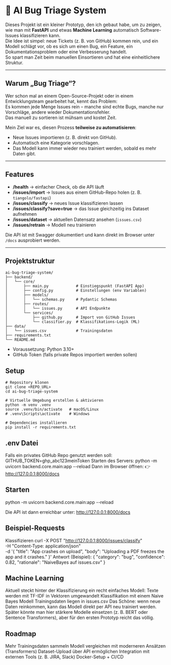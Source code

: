# 🤖 AI Bug Triage System

Dieses Projekt ist ein kleiner Prototyp, den ich gebaut habe, um zu zeigen, wie man mit **FastAPI** und etwas **Machine Learning** automatisch Software-Issues klassifizieren kann.  
Die Idee ist simpel: neue Tickets (z. B. von GitHub) kommen rein, und ein Modell schlägt vor, ob es sich um einen Bug, ein Feature, ein Dokumentationsproblem oder eine Verbesserung handelt.  
So spart man Zeit beim manuellen Einsortieren und hat eine einheitlichere Struktur.

---

## Warum „Bug Triage“?

Wer schon mal an einem Open-Source-Projekt oder in einem Entwicklungsteam gearbeitet hat, kennt das Problem:  
Es kommen jede Menge Issues rein – manche sind echte Bugs, manche nur Vorschläge, andere wieder Dokumentationsfehler.  
Das manuell zu sortieren ist mühsam und kostet Zeit.  

Mein Ziel war es, diesen Prozess **teilweise zu automatisieren**:  
- Neue Issues importieren (z. B. direkt von GitHub).  
- Automatisch eine Kategorie vorschlagen.  
- Das Modell kann immer wieder neu trainiert werden, sobald es mehr Daten gibt.  

---

## Features

- **/health** → einfacher Check, ob die API läuft  
- **/issues/import** → Issues aus einem GitHub-Repo holen (z. B. `tiangolo/fastapi`)  
- **/issues/classify** → neues Issue klassifizieren lassen  
- **/issues/classify?save=true** → das Issue gleichzeitig ins Dataset aufnehmen  
- **/issues/dataset** → aktuellen Datensatz ansehen (`issues.csv`)  
- **/issues/retrain** → Modell neu trainieren  

Die API ist mit Swagger dokumentiert und kann direkt im Browser unter `/docs` ausprobiert werden.

---

## Projektstruktur

```text
ai-bug-triage-system/
├── backend/
│   └── core/
│       ├── main.py            # Einstiegspunkt (FastAPI App)
│       ├── config.py          # Einstellungen (env Variablen)
│       ├── models/
│       │   └── schemas.py     # Pydantic Schemas
│       ├── routes/
│       │   └── issues.py      # API Endpunkte
│       └── services/
│           ├── github.py      # Import von GitHub Issues
│           └── classifier.py  # Klassifikations-Logik (ML)
├── data/
│   └── issues.csv             # Trainingsdaten
├── requirements.txt
└── README.md
```

- Voraussetzung: Python 3.10+  
- GitHub Token (falls private Repos importiert werden sollen)

## Setup
```
# Repository klonen
git clone <REPO_URL>
cd ai-bug-triage-system

# Virtuelle Umgebung erstellen & aktivieren
python -m venv .venv
source .venv/bin/activate   # macOS/Linux
# .venv\Scripts\activate    # Windows

# Dependencies installieren
pip install -r requirements.txt
```

## .env Datei
Falls ein privates GitHub Repo genutzt werden soll:
GITHUB_TOKEN=ghp_abc123meinToken
Starten des Servers:
python -m uvicorn backend.core.main:app --reload
Dann im Browser öffnen:
👉 http://127.0.0.1:8000/docs

## Starten
python -m uvicorn backend.core.main:app --reload

Die API ist dann erreichbar unter:
http://127.0.0.1:8000/docs

## Beispiel-Requests
Klassifizieren
curl -X POST "http://127.0.0.1:8000/issues/classify" \
  -H "Content-Type: application/json" \
  -d '{
        "title": "App crashes on upload",
        "body": "Uploading a PDF freezes the app and it crashes."
      }'
Antwort (Beispiel):
{
  "category": "bug",
  "confidence": 0.82,
  "rationale": "NaiveBayes auf issues.csv"
}

## Machine Learning
Aktuell steckt hinter der Klassifizierung ein recht einfaches Modell:
Texte werden mit TF-IDF in Vektoren umgewandelt
Klassifikation mit einem Naive Bayes Modell
Trainingsdaten liegen in issues.csv
Das Schöne: wenn neue Daten reinkommen, kann das Modell direkt per API neu trainiert werden.
Später könnte man hier stärkere Modelle einsetzen (z. B. BERT oder Sentence Transformers), aber für den ersten Prototyp reicht das völlig.

## Roadmap
Mehr Trainingsdaten sammeln
Modell vergleichen mit moderneren Ansätzen (Transformers)
Dataset-Upload über API ermöglichen
Integration mit externen Tools (z. B. JIRA, Slack)
Docker-Setup + CI/CD




